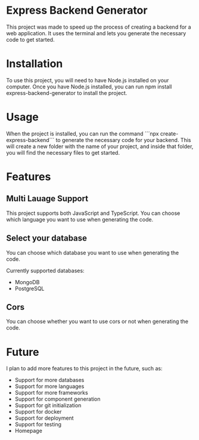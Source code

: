 # Express Backend Generator
This project was made to speed up the process of creating a backend for a web application. It uses the terminal and lets you generate the necessary code to get started.

# Installation
To use this project, you will need to have Node.js installed on your computer. Once you have Node.js installed, you can run npm install express-backend-generator to install the project.

# Usage
When the project is installed, you can run the command ´´´npx create-express-backend´´´ to generate the necessary code for your backend. This will create a new folder with the name of your project, and inside that folder, you will find the necessary files to get started.

# Features
## Multi Lauage Support
This project supports both JavaScript and TypeScript. You can choose which language you want to use when generating the code.

## Select your database
You can choose which database you want to use when generating the code.

Currently supported databases:
- MongoDB
- PostgreSQL

## Cors
You can choose whether you want to use cors or not when generating the code.

# Future
I plan to add more features to this project in the future, such as:
- Support for more databases
- Support for more languages
- Support for more frameworks
- Support for component generation
- Support for git initialization
- Support for docker
- Support for deployment
- Support for testing
- Homepage
